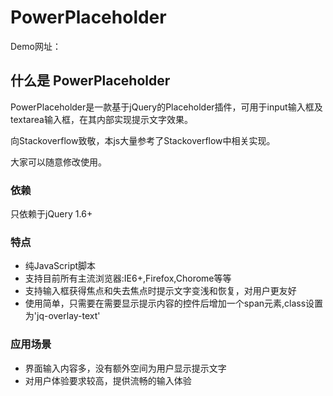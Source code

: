 PowerPlaceholder
================


Demo网址：

<section>
          <div>
            <h1>什么是 PowerPlaceholder</h1>
          </div>
          <p>PowerPlaceholder是一款基于jQuery的Placeholder插件，可用于input输入框及textarea输入框，在其内部实现提示文字效果。</P>
	  <p>向Stackoverflow致敬，本js大量参考了Stackoverflow中相关实现。</P>
          <p>大家可以随意修改使用。</p>
          <h3>依赖</h3>
	<p>只依赖于jQuery 1.6+</P>
	<h3>特点</h3>
         <ul>
            <li>纯JavaScript脚本</li>
            <li>支持目前所有主流浏览器:IE6+,Firefox,Chorome等等</li>
            <li>支持输入框获得焦点和失去焦点时提示文字变浅和恢复，对用户更友好</li>
            <li>使用简单，只需要在需要显示提示内容的控件后增加一个span元素,class设置为'jq-overlay-text'</li>
          </ul>
            <h3>应用场景</h3>
          <ul>
            <li>界面输入内容多，没有额外空间为用户显示提示文字</li>
            <li>对用户体验要求较高，提供流畅的输入体验</li>
          </ul>
</section>
        
        
        
